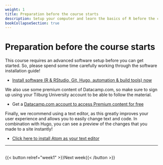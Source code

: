 ```yaml
---
weight: 1
title: Preparation before the course starts
description: Setup your computer and learn the basics of R before the course starts.
bookCollapseSection: true
---
```


# Preparation before the course starts

This course requires an advanced software setup before you can get started. So, please spend some time carefully working through the software installation guide!

- [Install software (R & RStudio, Git, Hugo, automation & build tools) now](../../../docs/tutorials/software-installation/_index.md)

We also use some premium content of Datacamp.com, so make sure to sign up using your Tilburg University account to be able to follow the material.

- Get a [Datacamp.com account to access Premium content for free](../../../docs/course/support/datacamp)

Finally, we recommend using a text editor, as this greatly improves your user experience and allows you to easily change text and code. In combination with Hugo, you can see a preview of the changes that you made to a site instantly!

- [Click here to install Atom as your text editor](https://tilburgsciencehub.com/choose/text-editor)




---
<br>
{{< button relref="week1" >}}Next week{{< /button >}}
